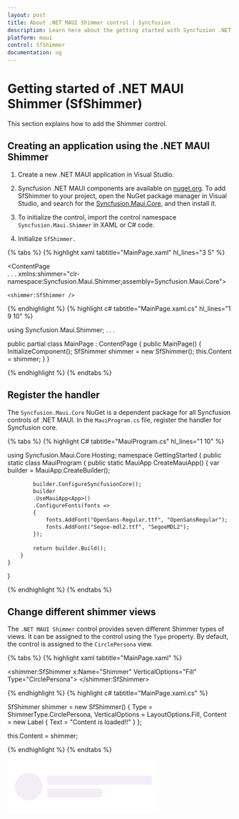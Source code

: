```yaml
---
layout: post
title: About .NET MAUI Shimmer control | Syncfusion
description: Learn here about the getting started with Syncfusion .NET MAUI Shimmer (SfShimmer) control, its elements and more.
platform: maui
control: SfShimmer
documentation: ug
---
```


# Getting started of .NET MAUI Shimmer (SfShimmer)

This section explains how to add the Shimmer control.

## Creating an application using the .NET MAUI Shimmer

1. Create a new .NET MAUI application in Visual Studio.

2. Syncfusion .NET MAUI components are available on [nuget.org](https://www.nuget.org/). To add SfShimmer to your project, open the NuGet package manager in Visual Studio, and search for the [Syncfusion.Maui.Core](https://www.nuget.org/packages/Syncfusion.Maui.Core), and then install it.
3. To initialize the control, import the control namespace `Syncfusion.Maui.Shimmer` in XAML or C# code.

4. Initialize `SfShimmer.`

{% tabs %}
{% highlight xaml tabtitle="MainPage.xaml" hl_lines="3 5" %}

<ContentPage   
    . . .
    xmlns:shimmer="clr-namespace:Syncfusion.Maui.Shimmer;assembly=Syncfusion.Maui.Core">

    <shimmer:SfShimmer />
</ContentPage>

{% endhighlight %}
{% highlight c# tabtitle="MainPage.xaml.cs" hl_lines="1 9 10" %}

using Syncfusion.Maui.Shimmer;
. . .

public partial class MainPage : ContentPage
{
    public MainPage()
    {
        InitializeComponent();
        SfShimmer shimmer = new SfShimmer();
        this.Content = shimmer;
    }
}

{% endhighlight %}
{% endtabs %}

## Register the handler

The `Syncfusion.Maui.Core` NuGet is a dependent package for all Syncfusion controls of .NET MAUI. In the `MauiProgram.cs` file, register the handler for Syncfusion core.

{% tabs %}
{% highlight C# tabtitle="MauiProgram.cs" hl_lines="1 10" %}

using Syncfusion.Maui.Core.Hosting;
namespace GettingStarted
{
    public static class MauiProgram
    {
        public static MauiApp CreateMauiApp()
        {
            var builder = MauiApp.CreateBuilder();

            builder.ConfigureSyncfusionCore();
            builder
            .UseMauiApp<App>()
            .ConfigureFonts(fonts =>
            {
                fonts.AddFont("OpenSans-Regular.ttf", "OpenSansRegular");
                fonts.AddFont("Segoe-mdl2.ttf", "SegoeMDL2");
            });

            return builder.Build();
        }
    }
}

{% endhighlight %}
{% endtabs %}

## Change different shimmer views

The `.NET MAUI Shimmer` control provides seven different Shimmer types of views. It can be assigned to the control using the `Type` property. By default, the control is assigned to the `CirclePersona` view.

{% tabs %}
{% highlight xaml tabtitle="MainPage.xaml" %}

<shimmer:SfShimmer x:Name="Shimmer" VerticalOptions="Fill" Type="CirclePersona">
    <StackLayout>
        <Label
            Text="Content is loaded!"
            HorizontalOptions="CenterAndExpand"
            VerticalOptions="CenterAndExpand">
        </Label>
    </StackLayout>
</shimmer:SfShimmer>

{% endhighlight %}
{% highlight c# tabtitle="MainPage.xaml.cs" %}

SfShimmer shimmer = new SfShimmer()
   {
      Type = ShimmerType.CirclePersona,
      VerticalOptions = LayoutOptions.Fill,
      Content = new Label
      {
         Text = "Content is loaded!!"
      }
   };

   this.Content = shimmer;

{% endhighlight %}
{% endtabs %}

![Circle persona shimmer View in .NET MAUI.](images/overview/maui-circle-persona.gif)